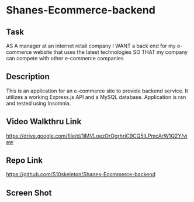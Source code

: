 # Shanes-Ecommerce-backend

## Task 

AS A manager at an internet retail company
I WANT a back end for my e-commerce website that uses the latest technologies
SO THAT my company can compete with other e-commerce companies

## Description

This is an application for an e-commerce site to provide backend service. It utilizes
a working Express.js API and a MySQL database. Application is ran and tested 
using Insomnia.

## Video Walkthru Link

https://drive.google.com/file/d/1jMVLoezOrOgrhriC9CQ5ILPmcArW1Q2Y/view

## Repo Link

https://github.com/S10skeleton/Shanes-Ecommerce-backend

## Screen Shot


